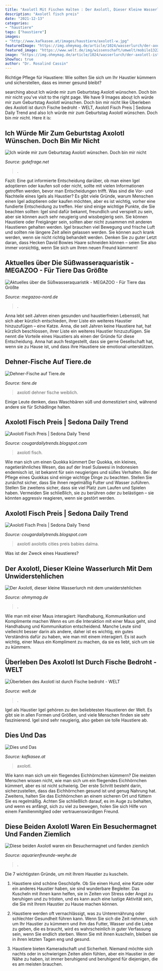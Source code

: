 ```yaml
---
title: "Axolotl Mit Fischen Halten : Der Axolotl, Dieser Kleine Wasserlurch Mit Dem Unwiderstehlichen"
description: "Axolotl fisch preis"
date: "2021-12-13"
categories:
- "haustiere"
tags: ["haustiere"]
images:
- "http://www.kafkasee.at/images/haustiere/axolotl-w.jpg"
featuredImage: "https://img.ohmymag.de/article/1024/wasserlurch/der-axolotl-ist-an-seinen-farnartigen-kiemen-leicht-erkennbar_8c0fe024130c0aac1429ded1e7d9fb44bdf0522f.jpg"
featured_image: "https://www.welt.de/img/wissenschaft/umwelt/mobile132259361/5651356257-ci16x9-w1200/MEXICAN-AXOLOTL.jpg"
image: "https://img.ohmymag.de/article/1024/wasserlurch/der-axolotl-ist-an-seinen-farnartigen-kiemen-leicht-erkennbar_8c0fe024130c0aac1429ded1e7d9fb44bdf0522f.jpg"
ShowToc: true
author: "Dr. Rosalind Cassin"
---
```



Richtige Pflege für Haustiere: Wie sollten Sie sich um Ihr Haustier kümmern und sicherstellen, dass es immer gesund bleibt?

	

		
searching about Ich würde mir zum Geburtstag Axolotl wünschen. Doch bin mir nicht you've visit to the right page. We have 9 Images about Ich würde mir zum Geburtstag Axolotl wünschen. Doch bin mir nicht like Überleben des Axolotl ist durch Fische bedroht - WELT, Axolotl Fisch Preis | Sedona Daily Trend and also Ich würde mir zum Geburtstag Axolotl wünschen. Doch bin mir nicht. Here it is:
		
    
## Ich Würde Mir Zum Geburtstag Axolotl Wünschen. Doch Bin Mir Nicht

<img loading=lazy src="https://images.gutefrage.net/media/fragen/bilder/ich-wuerde-mir-zum-geburtstag-axolotl-wuenschen-doch-bin-mir-nicht-sicher-ob-sie-pflegeleicht-sind/0_big.jpg?v=1430929116000" onerror="this.onerror=null;this.src='https://tse4.mm.bing.net/th?id=OIP.iXRx6wp0JHio_Qu6vbdMnAHaHa&amp;pid=15.1';" alt="Ich würde mir zum Geburtstag Axolotl wünschen. Doch bin mir nicht">

_Source: gutefrage.net_

>. 

	

Fazit: Eine gut informierte Entscheidung darüber, ob man einen Igel adoptieren oder kaufen soll oder nicht, sollte mit vielen Informationen getroffen werden, bevor man Entscheidungen trifft.
Was sind die Vor- und Nachteile eines Igels als Haustier? Es gibt viele Gründe, warum Menschen einen Igel adoptieren oder kaufen möchten, aber es ist wichtig, vorher eine fundierte Entscheidung zu treffen. Hier sind einige wichtige Punkte, die Sie beachten sollten: Igel sind dafür bekannt, freundlich und verspielt zu sein, aber sie können auch sehr neugierig und wissbegierig sein. Sie können Haustiere oder Freigänger sein, sollten aber nicht zusammen mit anderen Haustieren gehalten werden. Igel brauchen viel Bewegung und frische Luft und sollten nie längere Zeit allein gelassen werden. Sie können auch krank werden, wenn sie nicht richtig behandelt werden. Denken Sie zu guter Letzt daran, dass Hecken David Bowies Haare schneiden können – seien Sie also immer vorsichtig, wenn Sie sich um Ihren neuen Freund kümmern!

    
## Aktuelles über Die Süßwasseraquaristik - MEGAZOO - Für Tiere Das Größte

<img loading=lazy src="https://www.megazoo-nord.de/fileadmin/_processed_/0/c/csm_axolotl_nachwuchs_wd_6_2cbafe3213.jpeg" onerror="this.onerror=null;this.src='https://tse3.mm.bing.net/th?id=OIP.RzuCVeJUOxlnbeB5RpHTpAHaHa&amp;pid=15.1';" alt="Aktuelles über die Süßwasseraquaristik - MEGAZOO - Für Tiere das Größte">

_Source: megazoo-nord.de_

>. 

	

Anna lebt seit Jahren einen gesunden und haustierfreien Lebensstil, hat sich aber kürzlich entschieden, ihrer Liste ein weiteres Haustier hinzuzufügen – eine Katze.
Anna, die seit Jahren keine Haustiere hat, hat kürzlich beschlossen, ihrer Liste ein weiteres Haustier hinzuzufügen. Sie nennt die Vorteile eines Haustiers als einen der Gründe für diese Entscheidung. Anna hat auch festgestellt, dass sie gerne Gesellschaft hat, wenn sie zu Hause ist, und dass ihre Haustiere sie emotional unterstützen.

    
## Dehner-Fische Auf Tiere.de

<img loading=lazy src="https://bilder.tiere.de/Fische/Axolotl-weiblich-T_1624614568.2109246.jpg" onerror="this.onerror=null;this.src='https://tse3.mm.bing.net/th?id=OIP.FuZrnKrLoIRR0bJ9nXNKBQAAAA&amp;pid=15.1';" alt="Dehner-Fische auf Tiere.de">

_Source: tiere.de_

>axolotl dehner fische weiblich. 

	

Einige Leute denken, dass Waschbären süß und domestiziert sind, während andere sie für Schädlinge halten.

    
## Axolotl Fisch Preis | Sedona Daily Trend

<img loading=lazy src="https://i.pinimg.com/736x/87/70/ca/8770ca006244162bd5db4d40606590a5--axolotl-care-amphibians.jpg" onerror="this.onerror=null;this.src='https://tse4.mm.bing.net/th?id=OIP.3KOI5ugfS95TTWfJiaMmggHaFj&amp;pid=15.1';" alt="Axolotl Fisch Preis | Sedona Daily Trend">

_Source: cougardailytrends.blogspot.com_

>axolotl fisch. 

	

Wie man sich um einen Quokka kümmert
Der Quokka, ein kleines, nagetierähnliches Wesen, das auf der Insel Sulawesi in Indonesien endemisch ist, ist bekannt für sein neugieriges und süßes Verhalten. Bei der Pflege eines Quokkas sind einige wichtige Dinge zu beachten. Stellen Sie zunächst sicher, dass Sie ihnen regelmäßig Futter und Wasser zuführen. Stellen Sie zweitens sicher, dass sie viel Platz zum Laufen und Spielen haben. Vermeiden Sie schließlich, sie zu berühren oder zu belästigen – sie könnten aggressiv reagieren, wenn sie gestört werden.

    
## Axolotl Fisch Preis | Sedona Daily Trend

<img loading=lazy src="https://i.pinimg.com/originals/1a/f0/9d/1af09dc9dbf41f038eba4f8ed6060fc1.jpg" onerror="this.onerror=null;this.src='https://tse4.mm.bing.net/th?id=OIP.haTyIcObMez8E4SvRe5EOAHaHa&amp;pid=15.1';" alt="Axolotl Fisch Preis | Sedona Daily Trend">

_Source: cougardailytrends.blogspot.com_

>axolotl axolotls cities preis babies dalma. 

	

Was ist der Zweck eines Haustieres?

    
## Der Axolotl, Dieser Kleine Wasserlurch Mit Dem Unwiderstehlichen

<img loading=lazy src="https://img.ohmymag.de/article/1024/wasserlurch/der-axolotl-ist-an-seinen-farnartigen-kiemen-leicht-erkennbar_8c0fe024130c0aac1429ded1e7d9fb44bdf0522f.jpg" onerror="this.onerror=null;this.src='https://tse3.mm.bing.net/th?id=OIP.050rnLHP_vIrO6u5XPPZqAHaHm&amp;pid=15.1';" alt="Der Axolotl, dieser kleine Wasserlurch mit dem unwiderstehlichen">

_Source: ohmymag.de_

>. 

	

Wie man mit einer Maus interagiert: Handhabung, Kommunikation und Komplimente machen
Wenn es um die Interaktion mit einer Maus geht, sind Handhabung und Kommunikation entscheidend. Manche Leute sind vielleicht besser darin als andere, daher ist es wichtig, ein gutes Verständnis dafür zu haben, wie man mit einem interagiert. Es ist auch wichtig, einer Maus ein Kompliment zu machen, da sie es liebt, sich um sie zu kümmern.

    
## Überleben Des Axolotl Ist Durch Fische Bedroht - WELT

<img loading=lazy src="https://www.welt.de/img/wissenschaft/umwelt/mobile132259361/5651356257-ci16x9-w1200/MEXICAN-AXOLOTL.jpg" onerror="this.onerror=null;this.src='https://tse1.mm.bing.net/th?id=OIP.vLtkIdixP5HSea06lLwJ4wHaEK&amp;pid=15.1';" alt="Überleben des Axolotl ist durch Fische bedroht - WELT">

_Source: welt.de_

>. 

	

Igel als Haustier
Igel gehören zu den beliebtesten Haustieren der Welt. Es gibt sie in allen Formen und Größen, und viele Menschen finden sie sehr faszinierend. Igel sind sehr neugierig, also geben sie tolle Haustiere ab.

    
## Dies Und Das

<img loading=lazy src="http://www.kafkasee.at/images/haustiere/axolotl-w.jpg" onerror="this.onerror=null;this.src='https://tse3.mm.bing.net/th?id=OIP.T5NpjG6aq7mHEv09vt1HFwAAAA&amp;pid=15.1';" alt="Dies und Das">

_Source: kafkasee.at_

>axolotl. 

	

Wie kann man sich um ein fliegendes Eichhörnchen kümmern?
Die meisten Menschen wissen nicht, wie man sich um ein fliegendes Eichhörnchen kümmert, aber es ist nicht schwierig. Der erste Schritt besteht darin, sicherzustellen, dass das Eichhörnchen gesund ist und genug Nahrung hat. Zweitens, halten Sie das Eichhörnchen an einem sicheren Ort und füttern Sie es regelmäßig. Achten Sie schließlich darauf, es im Auge zu behalten, und wenn es anfängt, sich zu viel zu bewegen, holen Sie sich Hilfe von einem Familienmitglied oder vertrauenswürdigen Freund.

    
## Diese Beiden Axolotl Waren Ein Besuchermagnet Und Fanden Ziemlich

<img loading=lazy src="https://aquarienfreunde-weyhe.de/wp-content/uploads/2010/11/b_10_f_axolotl_DSCN9679.jpg" onerror="this.onerror=null;this.src='https://tse2.mm.bing.net/th?id=OIP.D_5fjg7tdPXpKhtdgLO0rAHaDl&amp;pid=15.1';" alt="Diese beiden Axolotl waren ein Besuchermagnet und fanden ziemlich">

_Source: aquarienfreunde-weyhe.de_

>. 

	

Die 7 wichtigsten Gründe, um mit Ihrem Haustier zu kuscheln.
1. Haustiere sind schöne Geschöpfe. Ob Sie einen Hund, eine Katze oder ein anderes Haustier haben, sie sind wunderbare Begleiter. Das Kuscheln mit ihnen kann helfen, sie in Zeiten von Stress oder Angst zu beruhigen und zu trösten, und es kann auch eine lustige Aktivität sein, die Sie mit Ihrem Haustier zu Hause machen können.
2. Haustiere werden oft vernachlässigt, was zu Unterernährung oder schlechter Gesundheit führen kann. Wenn Sie sich die Zeit nehmen, sich um Ihr Haustier zu kümmern und ihm das Futter, Wasser und die Liebe zu geben, die es braucht, wird es wahrscheinlich in guter Verfassung sein, wenn Sie endlich sterben. Wenn Sie mit ihnen kuscheln, bleiben sie in ihren letzten Tagen eng und gesund.

3. Haustiere bieten Kameradschaft und Sicherheit. Niemand möchte sich nachts oder in schwierigen Zeiten allein fühlen, aber ein Haustier in der Nähe zu haben, ist immer beruhigend und beruhigend für diejenigen, die es am meisten brauchen.

